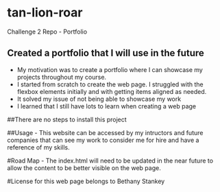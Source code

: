 # tan-lion-roar
Challenge 2 Repo - Portfolio

## Created a portfolio that I will use in the future
- My motivation was to create a portfolio where I can showcase my projects throughout my course. 
- I started from scratch to create the web page. I struggled with the flexbox elements initially and with getting items aligned as needed. 
- It solved my issue of not being able to showcase my work
- I learned that I still have lots to learn when creating a web page

##There are no steps to install this project

##Usage - This website can be accessed by my intructors and future companies that can see my work to consider me for hire and have a reference of my skills.  

#Road Map - The index.html will need to be updated in the near future to allow the content to be better visible on the web page. 

#License for this web page belongs to Bethany Stankey
